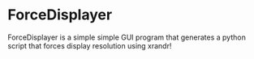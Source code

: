 # ForceDisplayer
ForceDisplayer is a simple simple GUI program that generates a python script that forces display resolution using xrandr!
